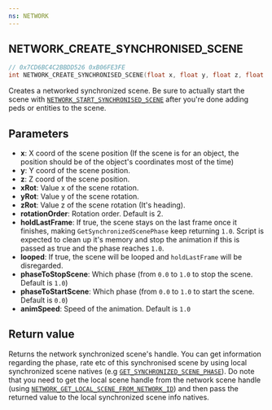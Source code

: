 ```yaml
---
ns: NETWORK
---
```

## NETWORK_CREATE_SYNCHRONISED_SCENE

```c
// 0x7CD6BC4C2BBDD526 0xB06FE3FE
int NETWORK_CREATE_SYNCHRONISED_SCENE(float x, float y, float z, float xRot, float yRot, float zRot, int rotationOrder, BOOL holdLastFrame, BOOL looped, float phaseToStopScene, float phaseToStartScene, float animSpeed);
```

Creates a networked synchronized scene.
Be sure to actually start the scene with [`NETWORK_START_SYNCHRONISED_SCENE`](#_0x9A1B3FCDB36C8697) after you're done adding peds or entities to the scene.

## Parameters
* **x**: X coord of the scene position (If the scene is for an object, the position should be of the object's coordinates most of the time)
* **y**: Y coord of the scene position.
* **z**: Z coord of the scene position.
* **xRot**: Value x of the scene rotation.
* **yRot**: Value y of the scene rotation.
* **zRot**: Value z of the scene rotation (It's heading).
* **rotationOrder**: Rotation order. Default is 2.
* **holdLastFrame**: If true, the scene stays on the last frame once it finishes, making `GetSynchronizedScenePhase` keep returning `1.0`. Script is expected to clean up it's memory and stop the animation if this is passed as true and the phase reaches `1.0`.
* **looped**: If true, the scene will be looped and `holdLastFrame` will be disregarded.
* **phaseToStopScene**: Which phase (from `0.0` to `1.0` to stop the scene. Default is `1.0`)
* **phaseToStartScene**: Which phase (from `0.0` to `1.0` to start the scene. Default is `0.0`)
* **animSpeed**: Speed of the animation. Default is `1.0`

## Return value
Returns the network synchronized scene's handle. You can get information regarding the phase, rate etc of this synchronised scene by using local synchronized scene natives (e.g [`GET_SYNCHRONIZED_SCENE_PHASE`](#_0xE4A310B1D7FA73CC)).
Do note that you need to get the local scene handle from the network scene handle (using [`NETWORK_GET_LOCAL_SCENE_FROM_NETWORK_ID`](#_0x02C40BF885C567B6)) and then pass the returned value to the local synchronized scene info natives.
